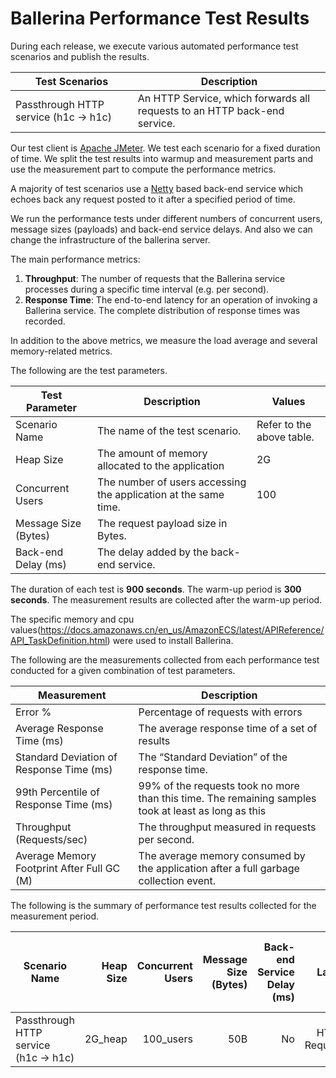 # Ballerina Performance Test Results

During each release, we execute various automated performance test scenarios and publish the results.

| Test Scenarios | Description |
| --- | --- |
| Passthrough HTTP service (h1c -> h1c) | An HTTP Service, which forwards all requests to an HTTP back-end service. |

Our test client is [Apache JMeter](https://jmeter.apache.org/index.html). We test each scenario for a fixed duration of
time. We split the test results into warmup and measurement parts and use the measurement part to compute the
performance metrics.

A majority of test scenarios use a [Netty](https://netty.io/) based back-end service which echoes back any request
posted to it after a specified period of time.

We run the performance tests under different numbers of concurrent users, message sizes (payloads) and back-end service
delays. And also we can change the infrastructure of the ballerina server.

The main performance metrics:

1. **Throughput**: The number of requests that the Ballerina service processes during a specific time interval (e.g. per second).
2. **Response Time**: The end-to-end latency for an operation of invoking a Ballerina service. The complete distribution of response times was recorded.

In addition to the above metrics, we measure the load average and several memory-related metrics.

The following are the test parameters.

| Test Parameter | Description | Values |
| --- | --- | --- |
| Scenario Name | The name of the test scenario. | Refer to the above table. |
| Heap Size | The amount of memory allocated to the application | 2G |
| Concurrent Users | The number of users accessing the application at the same time. | 100 |
| Message Size (Bytes) | The request payload size in Bytes. |  |
| Back-end Delay (ms) | The delay added by the back-end service. |  |

The duration of each test is **900 seconds**. The warm-up period is **300 seconds**.
The measurement results are collected after the warm-up period.

The specific memory and cpu values(https://docs.amazonaws.cn/en_us/AmazonECS/latest/APIReference/API_TaskDefinition.html) were used to install Ballerina.

The following are the measurements collected from each performance test conducted for a given combination of
test parameters.

| Measurement | Description |
| --- | --- |
| Error % | Percentage of requests with errors |
| Average Response Time (ms) | The average response time of a set of results |
| Standard Deviation of Response Time (ms) | The “Standard Deviation” of the response time. |
| 99th Percentile of Response Time (ms) | 99% of the requests took no more than this time. The remaining samples took at least as long as this |
| Throughput (Requests/sec) | The throughput measured in requests per second. |
| Average Memory Footprint After Full GC (M) | The average memory consumed by the application after a full garbage collection event. |

The following is the summary of performance test results collected for the measurement period.

|  Scenario Name | Heap Size | Concurrent Users | Message Size (Bytes) | Back-end Service Delay (ms) | Label | # Samples | Error Count | Error % | Throughput (Requests/sec) | Average Response Time (ms) | Average Users in the System | Standard Deviation of Response Time (ms) | Minimum Response Time (ms) | 75th Percentile of Response Time (ms) | 90th Percentile of Response Time (ms) | 95th Percentile of Response Time (ms) | 98th Percentile of Response Time (ms) | 99th Percentile of Response Time (ms) | 99.9th Percentile of Response Time (ms) | Received (KB/sec) | Sent (KB/sec) |
|---|---:|---:|---:|---:|---:|---:|---:|---:|---:|---:|---:|---:|---:|---:|---:|---:|---:|---:|---:|---:|---:|
|  Passthrough HTTP service (h1c -> h1c) | 2G_heap | 100_users | 50B | No | HTTP Request | 42334 | 42334 | 100 | 70.04 | 1424.89 | 99 | 3491.19 | 0 | 11 | 10047 | 10047 | 10047 | 10047 | 10047 | 184.79 | 0 |
